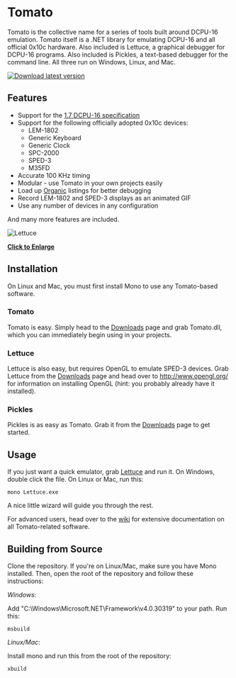 # Tomato

Tomato is the collective name for a series of tools built around DCPU-16 emulation. Tomato
itself is a .NET library for emulating DCPU-16 and all official 0x10c hardware. Also included
is Lettuce, a graphical debugger for DCPU-16 programs. Also included is Pickles, a text-based
debugger for the command line. All three run on Windows, Linux, and Mac.

[![Download latest version](http://i.imgur.com/cMhpN.png)](https://github.com/SirCmpwn/Tomato/downloads)

## Features

* Support for the [1.7 DCPU-16 specification](http://pastebin.com/raw.php?i=Q4JvQvnM)
* Support for the following officially adopted 0x10c devices:
  * LEM-1802
  * Generic Keyboard
  * Generic Clock
  * SPC-2000
  * SPED-3
  * M35FD
* Accurate 100 KHz timing
* Modular - use Tomato in your own projects easily
* Load up [Organic](https://github.com/SirCmpwn/Organic) listings for better debugging
* Record LEM-1802 and SPED-3 displays as an animated GIF
* Use any number of devices in any configuration

And many more features are included.

![Lettuce](http://i.imgur.com/rIGZ2.png)

**[Click to Enlarge](http://i.imgur.com/rIGZ2.png)**

## Installation

On Linux and Mac, you must first install Mono to use any Tomato-based software.

### Tomato

Tomato is easy. Simply head to the [Downloads](https://github.com/SirCmpwn/Tomato/downloads)
page and grab Tomato.dll, which you can immediately begin using in your projects.

### Lettuce

Lettuce is also easy, but requires OpenGL to emulate SPED-3 devices. Grab Lettuce from the
[Downloads](https://github.com/SirCmpwn/Tomato/downloads) page and head over to
http://www.opengl.org/ for information on installing OpenGL (hint: you probably already have
it installed).

### Pickles

Pickles is as easy as Tomato. Grab it from the
[Downloads](https://github.com/SirCmpwn/Tomato/downloads) page to get started.

## Usage

If you just want a quick emulator, grab [Lettuce](https://github.com/SirCmpwn/Tomato/downloads)
and run it. On Windows, double click the file. On Linux or Mac, run this:

    mono Lettuce.exe

A nice little wizard will guide you through the rest.

For advanced users, head over to the [wiki](https://github.com/SirCmpwn/Tomato/wiki) for
extensive documentation on all Tomato-related software.

## Building from Source

Clone the repository. If you're on Linux/Mac, make sure you have Mono installed. Then, open
the root of the repository and follow these instructions:

*Windows*:

Add "C:\Windows\Microsoft.NET\Framework\v4.0.30319" to your path. Run this:

    msbuild

*Linux/Mac*:

Install mono and run this from the root of the repository:

    xbuild
